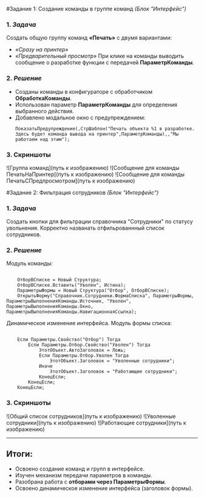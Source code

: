 #Задание 1: Создание команды в группе команд
*(Блок "Интерфейс")*

### 1. *Задача*
Создать общую группу команд **«Печать»** с двумя вариантами:  
   * *«Сразу на принтер»*  
   * *«Предварительный просмотр»*
При клике на команды выводить сообщение о разработке функции с передачей **ПараметрКоманды**.  

### 2. *Решение*
* Созданы команды в конфигураторе с обработчиком **ОбработкаКоманды**.  
* Использован параметр **ПараметрКоманды** для определения выбранного действия.  
* Добавлено модальное окно с предупреждением:  
  ```
  ПоказатьПредупреждение(,СтрШаблон("Печать объекта %1 в разработке. Здесь будет команда вывода на принтер",ПараметрКоманды),,"Мы работаем над этим");  
  ```  
### 3. Скриншоты
![Группа команд](путь к изображению)
![Сообщение для команды ПечатьНаПринтер](путь к изображению)
![Сообщение для команды ПечатьСПредпросмотром](путь к изображению)


#Задание 2: Фильтрация сотрудников
*(Блок "Интерфейс")*

### 1. *Задача*
Создать кнопки для фильтрации справочника "Сотрудники" по статусу увольнения.
Корректно названать отфильрованнный список сотрудников.

### 2. *Решение*

Модуль команды:
	
```
	
	ОтборВСписке = Новый Структура;
	ОтборВСписке.Вставить("Уволен", Истина);
	ПараметрыФормы = Новый Структура("Отбор", ОтборВСписке);
	ОткрытьФорму("Справочник.Сотрудники.ФормаСписка", ПараметрыФормы, ПараметрыВыполненияКоманды.Источник, "Уволен", ПараметрыВыполненияКоманды.Окно, ПараметрыВыполненияКоманды.НавигационнаяСсылка);
```
Динамическое изменение интерфейса.
Модуль формы списка:
	
```
	
	Если Параметры.Свойство("Отбор") Тогда 						
		Если Параметры.Отбор.Свойство("Уволен") Тогда			
			ЭтотОбъект.АвтоЗаголовок = Ложь;					
			Если Параметры.Отбор.Уволен Тогда				
				ЭтотОбъект.Заголовок = "Уволенные сотрудники";
			Иначе
				ЭтотОбъект.Заголовок = "Работающие сотрудники";
			КонецЕсли;
		КонецЕсли;
	КонецЕсли;
```

### 3. Скриншоты
![Общий список сотрудников](путь к изображению)
![Уволенные сотрудники](путь к изображению)
![Работающие сотрудники](путь к изображению)

---
## Итоги:
 * Освоено создание команд и групп в интерфейсе.  
 * Изучен механизм передачи параметров в команды.
 * Разобрана работа с **отборами через ПараметрыФормы**.  
 * Освоено динамическое изменение интерфейса (заголовок формы). 
